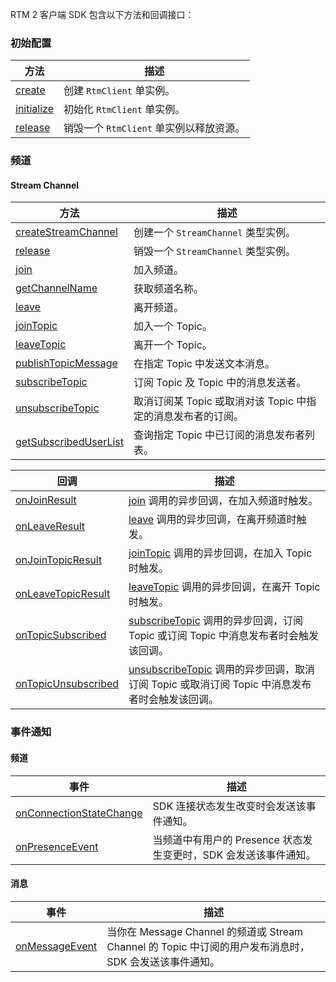 RTM 2 客户端 SDK 包含以下方法和回调接口：

### 初始配置

| 方法       | 描述                                       |
| ---------- | ------------------------------------------ |
| [create](api-client-android#create)| 创建 `RtmClient` 单实例。                   |
| [initialize](api-client-android#initialize)| 初始化 `RtmClient` 单实例。                   |
| [release](api-client-android#release)   | 销毁一个 `RtmClient` 单实例以释放资源。 |


### 频道

#### Stream Channel

| 方法                | 描述                                       |
| ------------------- | ------------------------------------------ |
| [createStreamChannel](api-client-android#createstreamchannel) | 创建一个 `StreamChannel` 类型实例。       |
| [release](api-channel-android#release)            | 销毁一个 `StreamChannel` 类型实例。       |
| [join](api-channel-android#join)               | 加入频道。                                 |
| [getChannelName](api-channel-android#getchannelname)      | 获取频道名称。                             |
| [leave](api-channel-android#leave)               | 离开频道。                                 |
| [joinTopic](api-channel-android#jointopic)                | 加入一个 Topic。                                             |
| [leaveTopic](api-channel-android#leavetopic)               | 离开一个 Topic。                                             |
| [publishTopicMessage](api-channel-android#publishtopicmessage)      | 在指定 Topic 中发送文本消息。                                |
| [subscribeTopic](api-channel-android#subscribetopic)           | 订阅 Topic 及 Topic 中的消息发送者。                         |
| [unsubscribeTopic](api-channel-android#unsubscribetopic)         | 取消订阅某 Topic 或取消对该 Topic 中指定的消息发布者的订阅。 |
| [getSubscribedUserList](api-channel-android#getsubscribeduserlist)    | 查询指定 Topic 中已订阅的消息发布者列表。                    |


| 回调       | 描述                                       |
| ---------- | ------------------------------------------ |
| [onJoinResult](api-client-android#onjoinresult) | [join](api-channel-android#join) 调用的异步回调，在加入频道时触发。     |
| [onLeaveResult](api-client-android#onleaveresult)    | [leave](api-channel-android#leave) 调用的异步回调，在离开频道时触发。 |
| [onJoinTopicResult](api-client-android#onjointopicresult) | [joinTopic](api-channel-android#jointopic) 调用的异步回调，在加入 Topic 时触发。     |
| [onLeaveTopicResult](api-client-android#onleavetopicresult) | [leaveTopic](api-channel-android#leavetopic) 调用的异步回调，在离开 Topic 时触发。     |
| [onTopicSubscribed](api-client-android#ontopicsubscribed) | [subscribeTopic](api-channel-android#subscribetopic) 调用的异步回调，订阅 Topic 或订阅 Topic 中消息发布者时会触发该回调。     |
| [onTopicUnsubscribed](api-client-android#ontopicunsubscribed) | [unsubscribeTopic](api-channel-android#unsubscribetopic) 调用的异步回调，取消订阅 Topic 或取消订阅 Topic 中消息发布者时会触发该回调。     |

### 事件通知

#### 频道

| 事件       | 描述                                       |
| ---------- | ------------------------------------------ |
| [onConnectionStateChange](api-client-android#onconnectionstatechange) | SDK 连接状态发生改变时会发送该事件通知。     |
| [onPresenceEvent](api-client-android#onpresenceevent)  | 当频道中有用户的 Presence 状态发生变更时，SDK 会发送该事件通知。 |

#### 消息

| 事件       | 描述                                       |
| ---------- | ------------------------------------------ |
| [onMessageEvent](api-client-android#onmessageevent) | 当你在 Message Channel 的频道或 Stream Channel 的 Topic 中订阅的用户发布消息时，SDK 会发送该事件通知。     |